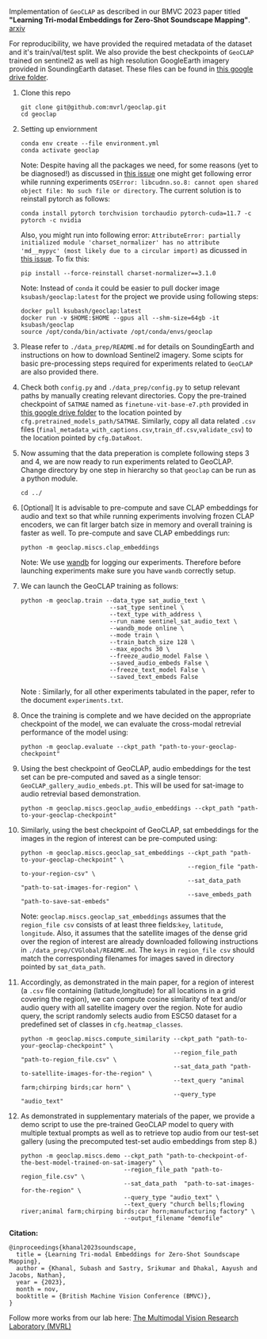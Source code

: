 Implementation of `GeoCLAP` as described in our BMVC 2023 paper titled **"Learning Tri-modal Embeddings for Zero-Shot Soundscape Mapping"**. \
[arxiv](https://arxiv.org/abs/2309.10667)

For reproducibility, we have provided the required metadata of the dataset and it's train/val/test split. We also provide the best checkpoints of `GeoCLAP` trained on sentinel2 as well as high resolution GoogleEarth imagery provided in SoundingEarth dataset. These files can be found in [this google drive folder](https://drive.google.com/drive/folders/1Qgh9TNuZ3VZjf6Y6ffMcX5WXL6AHzerP?usp=share_link).

1. Clone this repo
    ```
    git clone git@github.com:mvrl/geoclap.git
    cd geoclap
    ```
2. Setting up enviornment
    ```
    conda env create --file environment.yml
    conda activate geoclap
    ```
    Note: Despite having all the packages we need, for some reasons (yet to be diagnosed!) as discussed in [this issue](https://github.com/NVIDIA/TensorRT/issues/1747) one might get following error while running experiments `OSError: libcudnn.so.8: cannot open shared object file: No such file or directory`. The current solution is to reinstall pytorch as follows:
    ```
    conda install pytorch torchvision torchaudio pytorch-cuda=11.7 -c pytorch -c nvidia
    ```

    Also, you might run into following error: `AttributeError: partially initialized module 'charset_normalizer' has no attribute 'md__mypyc' (most likely due to a circular import)` as dicussed in [this issue](https://github.com/microsoft/TaskMatrix/issues/242). To fix this:
    ```
    pip install --force-reinstall charset-normalizer==3.1.0
    ```
    Note: Instead of `conda` it could be easier to pull docker image `ksubash/geoclap:latest` for the project we provide using following steps:

    ```
    docker pull ksubash/geoclap:latest
    docker run -v $HOME:$HOME --gpus all --shm-size=64gb -it ksubash/geoclap
    source /opt/conda/bin/activate /opt/conda/envs/geoclap
    ```

3. Please refer to `./data_prep/README.md` for details on SoundingEarth and instructions on how to download Sentinel2 imagery. Some scipts for basic pre-processing steps required for experiments related to `GeoCLAP` are also provided there.

4. Check both `config.py` and `./data_prep/config.py` to setup relevant paths by manually creating relevant directories. Copy the pre-trained checkpoint of `SATMAE` named as `finetune-vit-base-e7.pth` provided in [this google drive folder](https://drive.google.com/drive/folders/1Qgh9TNuZ3VZjf6Y6ffMcX5WXL6AHzerP?usp=share_link) to the location pointed by `cfg.pretrained_models_path/SATMAE`. Similarly, copy all data related `.csv` files (`final_metadata_with_captions.csv`,`train_df.csv`,`validate_csv`) to the location pointed by `cfg.DataRoot`.

5. Now assuming that the data preperation is complete following steps 3 and 4, we are now ready to run experiments related to GeoCLAP. Change directory by one step in hierarchy so that `geoclap` can be run as a python module.
    ```
    cd ../
    ```
5. [Optional] It is advisable to pre-compute and save CLAP embeddings for audio and text so that while running experiments involving frozen CLAP encoders, we can fit larger batch size in memory and overall training is faster as well. To pre-compute and save CLAP embeddings run:
    ```
    python -m geoclap.miscs.clap_embeddings
    ```
    
    Note: We use  [wandb](https://wandb.ai/site) for logging our experiments. Therefore before launching experiments make sure you have `wandb` correctly setup. 
6. We can launch the GeoCLAP training as follows:
    ```
   python -m geoclap.train --data_type sat_audio_text \
                             --sat_type sentinel \
                             --text_type with_address \
                             --run_name sentinel_sat_audio_text \
                             --wandb_mode online \
                             --mode train \
                             --train_batch_size 128 \
                             --max_epochs 30 \
                             --freeze_audio_model False \
                             --saved_audio_embeds False \
                             --freeze_text_model False \
                             --saved_text_embeds False
    ```
    Note : Similarly, for all other experiments tabulated in the paper, refer to the document `experiments.txt`. 
7. Once the training is complete and we have decided on the appropriate checkpoint of the model, we can evaluate the cross-modal retrevial performance of the model using:
    ```
    python -m geoclap.evaluate --ckpt_path "path-to-your-geoclap-checkpoint"
    ```
8. Using the best checkpoint of GeoCLAP, audio embeddings for the test set can be pre-computed and saved as a single tensor: `GeoCLAP_gallery_audio_embeds.pt`. This will be used for sat-image to audio retrevial based demonstration.
    ```
    python -m geoclap.miscs.geoclap_audio_embeddings --ckpt_path "path-to-your-geoclap-checkpoint" 
    ```
9. Similarly, using the best checkpoint of GeoCLAP, sat embeddings for the images in the region of interest can be pre-computed using:
    ```
    python -m geoclap.miscs.geoclap_sat_embeddings --ckpt_path "path-to-your-geoclap-checkpoint" \
                                                   --region_file "path-to-your-region-csv" \
                                                   --sat_data_path "path-to-sat-images-for-region" \
                                                   --save_embeds_path "path-to-save-sat-embeds"
    ```
    Note: `geoclap.miscs.geoclap_sat_embeddings` assumes that the `region_file csv` consists of at least three fields:`key`, `latitude`, `longitude`. Also, it assumes that the satellite images of the dense grid over the region of interest are already downloaded following instructions in `./data_prep/CVGlobal/README.md`. The `keys` in `region_file csv` should match the corresponding filenames for images saved in directory pointed by `sat_data_path`.

10. Accordingly, as demonstrated in the main paper, for a region of interest (a `.csv` file containing (latitude,longitude) for all locations in a grid covering the region), we can compute cosine similarity of text and/or audio query with all satellite imagery over the region. Note for audio query, the script randomly selects audio from ESC50 dataset for a predefined set of classes in `cfg.heatmap_classes`.
    ```
    python -m geoclap.miscs.compute_similarity --ckpt_path "path-to-your-geoclap-checkpoint" \
                                               --region_file_path "path-to-region_file.csv" \
                                               --sat_data_path "path-to-satellite-images-for-the-region" \
                                               --text_query "animal farm;chirping birds;car horn" \
                                               --query_type "audio_text"
    ```

11. As demonstrated in supplementary materials of the paper, we provide a demo script to use the pre-trained GeoCLAP model to query with multiple textual prompts as well as to retrieve top audio from our test-set gallery (using the precomputed test-set audio embeddings from step 8.)
    ```
    python -m geoclap.miscs.demo --ckpt_path "path-to-checkpoint-of-the-best-model-trained-on-sat-imagery" \
                                 --region_file_path "path-to-region_file.csv" \
                                 --sat_data_path  "path-to-sat-images-for-the-region" \
                                 --query_type "audio_text" \
                                 --text_query "church bells;flowing river;animal farm;chirping birds;car horn;manufacturing factory" \
                                 --output_filename "demofile"
    ```

**Citation:**
```
@inproceedings{khanal2023soundscape,
  title = {Learning Tri-modal Embeddings for Zero-Shot Soundscape Mapping},
  author = {Khanal, Subash and Sastry, Srikumar and Dhakal, Aayush and Jacobs, Nathan},
  year = {2023},
  month = nov,
  booktitle = {British Machine Vision Conference (BMVC)},
}
```

Follow more works from our lab here: [The Multimodal Vision Research Laboratory (MVRL)](https://mvrl.cse.wustl.edu)
